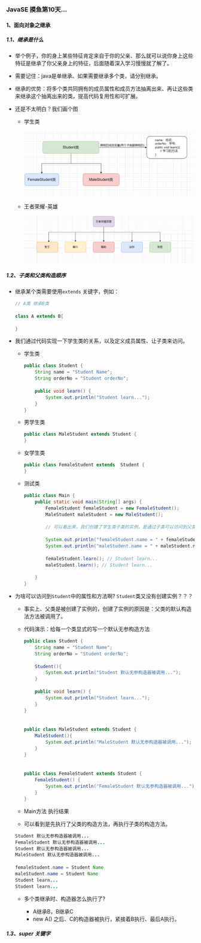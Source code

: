 ### JavaSE 摸鱼第10天...
#### 1、面向对象之继承
##### 1.1、继承是什么

+ 举个例子，你的身上某些特征肯定来自于你的父亲、那么就可以说你身上这些特征是继承了你父亲身上的特征，后面随着深入学习慢慢就了解了。

+ 需要记住：java是单继承、如果需要继承多个类，请分别继承。

+ 继承的优势：将多个类共同拥有的成员属性和成员方法抽离出来、再让这些类来继承这个抽离出来的类，提高代码复用性和可扩展。

+ 还是不太明白？我们画个图

  + 学生类

    ![image-20220625175104088](day10.assets/image-20220625175104088.png)

  + 王者荣耀-英雄

    ![image-20220625175459070](day10.assets/image-20220625175459070.png)

    

##### 1.2、子类和父类构造顺序

+ 继承某个类需要使用`extends` 关键字，例如：

  ```java
  // A类 继承B类
  
  class A extends B{
  
  }
  ```

  

+ 我们通过代码实现一下学生类的关系，以及定义成员属性、让子类来访问。

  

  + 学生类

    ```java
    public class Student {
        String name = "Student Name";
        String orderNo = "Student orderNo";
    
        public void learn() {
            System.out.println("Student learn...");
        }
    }
    ```

    

  + 男学生类

    ```java
    public class MaleStudent extends Student {
    }
    
    ```

    

  + 女学生类

    ```java
    public class FemaleStudent extends  Student {
    }
    
    ```

    

  + 测试类

    ```java
    public class Main {
        public static void main(String[] args) {
            FemaleStudent femaleStudent = new FemaleStudent();
            MaleStudent maleStudent = new MaleStudent();
    
            // 可以看出来，我们创建了学生类子类的实例，是通过子类可以访问到父类属性和方法的。
            
            System.out.println("femaleStudent.name = " + femaleStudent.name); //  Student Name
            System.out.println("maleStudent.name = " + maleStudent.name); //  Student Name
    
            femaleStudent.learn(); // Student learn...
            maleStudent.learn(); // Student learn...
    
        }
    }
    ```

  

  

+ 为啥可以访问到`Student`中的属性和方法啊? `Student`类又没有创建实例？？？

  + 事实上、父类是被创建了实例的，创建了实例的原因是：父类的默认构造法方法被调用了。

  + 代码演示：给每一个类显式的写一个默认无参构造方法

    ```java
    public class Student {
        String name = "Student Name";
        String orderNo = "Student orderNo";
    
        Student(){
            System.out.println("Student 默认无参构造器被调用...");
        }
    
        public void learn() {
            System.out.println("Student learn...");
        }
    }
    
    
    public class MaleStudent extends Student {
        MaleStudent(){
            System.out.println("MaleStudent 默认无参构造器被调用...");
        }
    }
    
    
    public class FemaleStudent extends Student {
        FemaleStudent() {
            System.out.println("FemaleStudent 默认无参构造器被调用...");
        }
    }
    ```

  +  Main方法 执行结果 

    + 可以看到是先执行了父类的构造方法，再执行子类的构造方法。

    ```java
    Student 默认无参构造器被调用...
    FemaleStudent 默认无参构造器被调用...
    Student 默认无参构造器被调用...
    MaleStudent 默认无参构造器被调用...
        
    femaleStudent.name = Student Name
    maleStudent.name = Student Name
    Student learn...
    Student learn...
    
    ```

    

  + 多个类继承时、构造器怎么执行了?

    +  A继承B，B继承C
    + new A() 之后、C的构造器被执行，紧接着B执行、最后A执行。

    

    

##### 1.3、super 关键字